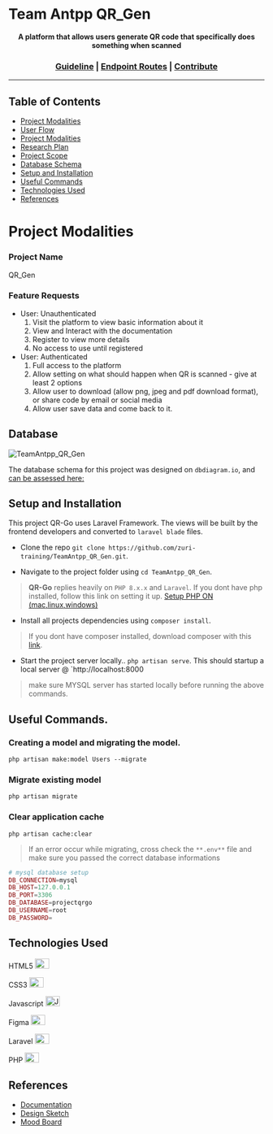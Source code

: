 # Team Antpp QR_Gen

<p align="center">
  <strong>A platform that allows users generate QR code that specifically does something when scanned</strong>
</p>

<h3 align="center">
  <a href="https://github.com/zuri-training/TeamAntpp_QR_Gen/blob/main/GUIDE.md">Guideline</a> | <a href="https://github.com/zuri-training/TeamAntpp_QR_Gen/blob/main/ROUTE.md">Endpoint Routes</a> | <a href="https://github.com/zuri-training/TeamAntpp_QR_Gen/issues">Contribute</a>
</h3>

---

## Table of Contents

- [Project Modalities](ReadMe.md#Project)
- [User Flow](ReadMe.md)
- [Project Modalities](ReadMe.md#)
- [Research Plan](ReadMe.md)
- [Project Scope](ReadMe.md)
- [Database Schema](ReadMe.md#Database)
- [Setup and Installation](ReadMe.md#Setup)
- [Useful Commands](Readme.md#Useful)
- [Technologies Used](ReadMe.md)
- [References](ReadMe.md)

# Project Modalities

### Project Name
QR_Gen

### Feature Requests
- User: Unauthenticated
  1. Visit the platform to view basic information about it
  2. View and Interact with the documentation
  3. Register to view more details
  4. No access to use until registered
- User: Authenticated
  1. Full access to the platform
  2. Allow setting on what should happen when QR is scanned - give at least 2 options
  3. Allow user to download (allow png, jpeg and pdf download format), or share code by email or social media
  4. Allow user save data and come back to it.

## Database

![TeamAntpp_QR_Gen](https://user-images.githubusercontent.com/85977511/205498564-f2184fdf-2757-4b56-9a7c-d61fe1e19d7c.png)

The database schema for this project was designed on `dbdiagram.io`, and [can be assessed here:](https://dbdiagram.io/d/638aa967bae3ed7c454470c9)

## Setup and Installation

This project QR-Go uses Laravel Framework. The views will be built by the frontend developers and converted to `laravel blade` files.

- Clone the repo `git clone https://github.com/zuri-training/TeamAntpp_QR_Gen.git`.

- Navigate to the project folder using `cd TeamAntpp_QR_Gen`.

> **QR-Go** replies heavily on `PHP 8.x.x` and `Laravel`. If you dont have php installed, follow this link on setting it up. [Setup PHP ON (mac,linux,windows) ](https://www.youtube.com/watch?v=mVzL2MRFANI)

- Install all projects dependencies using `composer install`.

> If you dont have composer installed, download composer with this [link](https://getcomposer.org/download/).

- Start the project server locally.. `php artisan serve`. This should startup a local server @ `http://localhost:8000

> make sure MYSQL server has started locally before running the above commands.

## Useful Commands.

### Creating a model and migrating the model.

```
php artisan make:model Users --migrate
```

### Migrate existing model

```
php artisan migrate
```

### Clear application cache

```
php artisan cache:clear
```

> If an error occur while migrating, cross check the `**.env**`  file and make sure you passed the correct database informations

```php
# mysql database setup
DB_CONNECTION=mysql
DB_HOST=127.0.0.1
DB_PORT=3306
DB_DATABASE=projectqrgo
DB_USERNAME=root
DB_PASSWORD= 
```

## Technologies Used

HTML5 <a href="https://developer.mozilla.org/en-US/docs/Glossary/HTML5" target="_blank" rel="noreferrer"><img src="https://raw.githubusercontent.com/danielcranney/readme-generator/main/public/icons/skills/html5-colored.svg" width="28" height="20" alt="HTML5" /></a>

CSS3  <a href="https://www.w3.org/TR/CSS/#css" target="_blank" rel="noreferrer"><img src="https://raw.githubusercontent.com/danielcranney/readme-generator/main/public/icons/skills/css3-colored.svg" width="28" height="20"  alt="CSS3" /></a>

Javascript <a href="https://developer.mozilla.org/en-US/docs/Web/JavaScript" target="_blank" rel="noreferrer"><img src="https://raw.githubusercontent.com/danielcranney/readme-generator/main/public/icons/skills/javascript-colored.svg" width="28" height="20" alt="Javascript" /></a>

Figma <a href="https://www.figma.com/" target="_blank" rel="noreferrer"><img src="https://raw.githubusercontent.com/danielcranney/readme-generator/main/public/icons/skills/figma-colored.svg" width="28" height="20"  alt="Python" /></a> 

Laravel <a href="https://laravel.com/" target="_blank" rel="noreferrer"><img src="https://raw.githubusercontent.com/danielcranney/profileme-dev/main/public/icons/skills/laravel-colored.svg" width="28" height="20"  alt="Django" /></a>

PHP <a href="https://www.php.net/" target="_blank" rel="noreferrer"><img src="https://raw.githubusercontent.com/danielcranney/profileme-dev/main/public/icons/skills/php-colored.svg" width="28" height="20" alt="Python" /></a>

## References

- [Documentation](https://docs.google.com/document/d/18p9V39g_C216a7R_mXDo-8HAFGWnViipYBjA416KJaQ/edit?usp=sharing)
- [Design Sketch](https://www.figma.com/file/iKsqYnaNBsT43nqnpLkQfh/moodboards?t=V9BLm24BScYouKT4-6)
- [Mood Board](https://www.figma.com/file/iKsqYnaNBsT43nqnpLkQfh/moodboards?t=V9BLm24BScYouKT4-6)
